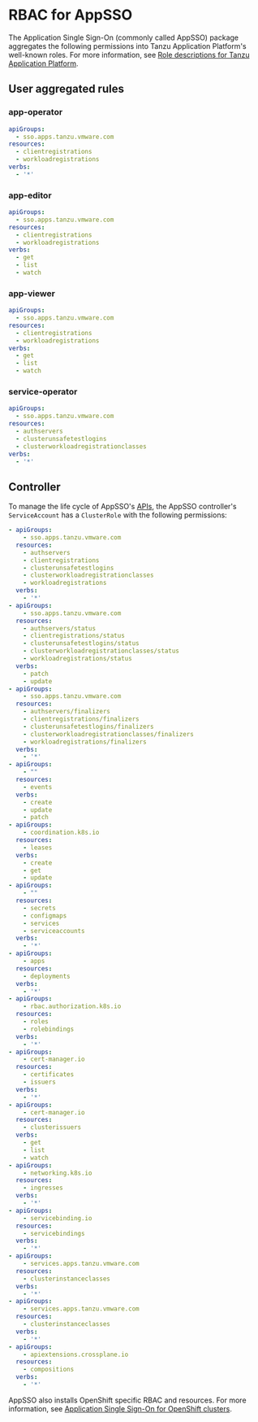 # RBAC for AppSSO

The Application Single Sign-On (commonly called AppSSO) package aggregates the 
following permissions into Tanzu Application Platform's well-known roles. 
For more information, see 
[Role descriptions for Tanzu Application Platform](../../authn-authz/role-descriptions.hbs.md).

## <a id="rules"></a> User aggregated rules

### <a id="app-operator"></a> app-operator

<!---
Generated with:
```shell
kubectl get clusterrole app-operator -oyaml | yq '.rules[] | select(.apiGroups | contains(["sso.apps.tanzu.vmware.com"]))'
```
--->
  
```yaml
apiGroups:
  - sso.apps.tanzu.vmware.com
resources:
  - clientregistrations
  - workloadregistrations
verbs:
  - '*'
```

### <a id="app-editor"></a> app-editor

<!---
Generated with:
```shell
kubectl get clusterrole app-editor -oyaml | yq '.rules[] | select(.apiGroups | contains(["sso.apps.tanzu.vmware.com"]))'
```
--->

```yaml
apiGroups:
  - sso.apps.tanzu.vmware.com
resources:
  - clientregistrations
  - workloadregistrations
verbs:
  - get
  - list
  - watch
```

### <a id="app-viewer"></a> app-viewer

<!---
Generated with:
```shell
kubectl get clusterrole app-viewer -oyaml | yq '.rules[] | select(.apiGroups | contains(["sso.apps.tanzu.vmware.com"]))'
```
--->

```yaml
apiGroups:
  - sso.apps.tanzu.vmware.com
resources:
  - clientregistrations
  - workloadregistrations
verbs:
  - get
  - list
  - watch
```

### <a id="service-operator"></a> service-operator

<!---
Generated with:
```shell
kubectl get clusterrole service-operator -oyaml | yq '.rules[] | select(.apiGroups | contains(["sso.apps.tanzu.vmware.com"]))'
```
--->

```yaml
apiGroups:
  - sso.apps.tanzu.vmware.com
resources:
  - authservers
  - clusterunsafetestlogins
  - clusterworkloadregistrationclasses
verbs:
  - '*'
```

## <a id="controller"></a> Controller

To manage the life cycle of AppSSO's [APIs](index.hbs.md), the AppSSO controller's 
`ServiceAccount` has a `ClusterRole` with the following permissions:

<!---
Generated with:
```shell
kubectl get clusterrolebinding -A -oyaml | yq '.items[] | select(.subjects[] | contains({"kind": "ServiceAccount", "name": "appsso-controller", "namespace": "appsso"})) | .roleRef.name' | xargs -n1 -I% kubectl get clusterrole % -oyaml | yq .rules
```
--->

```yaml
- apiGroups:
    - sso.apps.tanzu.vmware.com
  resources:
    - authservers
    - clientregistrations
    - clusterunsafetestlogins
    - clusterworkloadregistrationclasses
    - workloadregistrations
  verbs:
    - '*'
- apiGroups:
    - sso.apps.tanzu.vmware.com
  resources:
    - authservers/status
    - clientregistrations/status
    - clusterunsafetestlogins/status
    - clusterworkloadregistrationclasses/status
    - workloadregistrations/status
  verbs:
    - patch
    - update
- apiGroups:
    - sso.apps.tanzu.vmware.com
  resources:
    - authservers/finalizers
    - clientregistrations/finalizers
    - clusterunsafetestlogins/finalizers
    - clusterworkloadregistrationclasses/finalizers
    - workloadregistrations/finalizers
  verbs:
    - '*'
- apiGroups:
    - ""
  resources:
    - events
  verbs:
    - create
    - update
    - patch
- apiGroups:
    - coordination.k8s.io
  resources:
    - leases
  verbs:
    - create
    - get
    - update
- apiGroups:
    - ""
  resources:
    - secrets
    - configmaps
    - services
    - serviceaccounts
  verbs:
    - '*'
- apiGroups:
    - apps
  resources:
    - deployments
  verbs:
    - '*'
- apiGroups:
    - rbac.authorization.k8s.io
  resources:
    - roles
    - rolebindings
  verbs:
    - '*'
- apiGroups:
    - cert-manager.io
  resources:
    - certificates
    - issuers
  verbs:
    - '*'
- apiGroups:
    - cert-manager.io
  resources:
    - clusterissuers
  verbs:
    - get
    - list
    - watch
- apiGroups:
    - networking.k8s.io
  resources:
    - ingresses
  verbs:
    - '*'
- apiGroups:
    - servicebinding.io
  resources:
    - servicebindings
  verbs:
    - '*'
- apiGroups:
    - services.apps.tanzu.vmware.com
  resources:
    - clusterinstanceclasses
  verbs:
    - '*'
- apiGroups:
    - services.apps.tanzu.vmware.com
  resources:
    - clusterinstanceclasses
  verbs:
    - '*'
- apiGroups:
    - apiextensions.crossplane.io
  resources:
    - compositions
  verbs:
    - '*'
```

AppSSO also installs OpenShift specific RBAC and resources. For more information, 
see [Application Single Sign-On for OpenShift clusters](./openshift.hbs.md).
